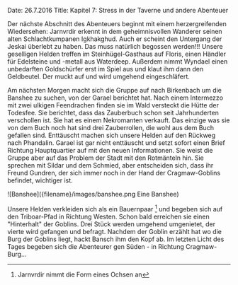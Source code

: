 Date: 26.7.2016
Title: Kapitel 7: Stress in der Taverne und andere Abenteuer

Der nächste Abschnitt des Abenteuers beginnt mit einem herzergreifenden Wiedersehen: Jarnvrdir erkennt in dem geheimnisvollen Wanderer seinen alten Schlachtkumpanen Igkhakghud. Auch er scheint den Untergang der Jeskai überlebt zu haben. Das muss natürlich begossen werden!!! Unsere geselligen Helden treffen im Steinhügel-Gasthaus auf Floris, einen Händler für Edelsteine und -metall aus Waterdeep. Außerdem nimmt Wyndael einen unbedarften Goldschürfer erst im Spiel aus und klaut ihm dann den Geldbeutel. Der muckt auf und wird umgehend eingeschläfert.

Am nächsten Morgen macht sich die Gruppe auf nach Birkenbach um die Banshee zu suchen, von der Garael berichtet hat. Nach einem Intermezzo mit zwei ulkigen Feendrachen finden sie im Wald versteckt die Hütte der Todesfee. Sie berichtet, dass das Zauberbuch schon seit Jahrhunderten verschollen ist. Sie hat es einem Nekromanten verkauft. Das einzige was sie von dem Buch noch hat sind drei Zauberrollen, die wohl aus dem Buch gefallen sind. Enttäuscht machen sich unsere Helden auf den Rückweg nach Phandalin. Garael ist gar nicht enttäuscht und setzt sofort einen Brief Richtung Hauptquartier auf mit den neuen Informationen. Sie weist die Gruppe aber auf das Problem der Stadt mit den Rotmänteln hin. Sie sprechen mit Sildar und dem Schmied, aber entscheiden sich, dass ihr Freund Gundren, der sich immer noch in der Hand der Cragmaw-Goblins befindet, wichtiger ist.

![Banshee]({filename}/images/banshee.png Eine Banshee)

Unsere Helden verkleiden sich als ein Bauernpaar [^kuh] und begeben sich auf den Triboar-Pfad in Richtung Westen. Schon bald erreichen sie einen "Hinterhalt" der Goblins. Drei Stück werden umgehend umgenietet, der vierte wird gefangen und befragt. Nachdem der Goblin erzählt hat wo die Burg der Goblins liegt, hackt Bansch ihm den Kopf ab. Im letzten Licht des Tages begeben sich die Abenteurer gen Süden - in Richtung Cragmaw-Burg...

[^kuh]: Jarnvrdir nimmt die Form eines Ochsen an
